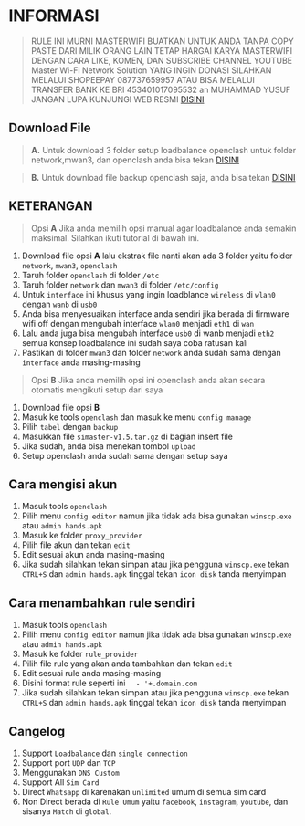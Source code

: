 # INFORMASI
> RULE INI MURNI MASTERWIFI BUATKAN UNTUK ANDA TANPA COPY PASTE DARI MILIK ORANG LAIN
> TETAP HARGAI KARYA MASTERWIFI DENGAN CARA LIKE, KOMEN, DAN SUBSCRIBE CHANNEL YOUTUBE Master Wi-Fi Network Solution
> YANG INGIN DONASI SILAHKAN MELALUI SHOPEEPAY 087737659957
> ATAU BISA MELALUI TRANSFER BANK KE BRI 453401017095532 an MUHAMMAD YUSUF
> JANGAN LUPA KUNJUNGI WEB RESMI [DISINI](https://www.masterwifinetworksolution.tech)

## Download File

> **A.** Untuk download 3 folder setup loadbalance openclash untuk folder network,mwan3, dan openclash anda bisa tekan [DISINI](https://ponselharian.com/VZvHHfVB)

> **B.** Untuk download file backup openclash saja, anda bisa tekan [DISINI](https://ponselharian.com/9vCKUqzCx0)


## KETERANGAN

> Opsi **A**
> Jika anda memilih opsi manual agar loadbalance anda semakin maksimal. Silahkan ikuti tutorial di bawah ini.

1. Download file opsi **A** lalu ekstrak file nanti akan ada 3 folder yaitu folder `network`, `mwan3`, `openclash`
2. Taruh folder `openclash` di folder `/etc`
3. Taruh  folder `network` dan `mwan3` di folder `/etc/config`
4. Untuk `interface` ini khusus yang ingin loadblance `wireless` di `wlan0` dengan `wanb` di `usb0`
5. Anda bisa menyesuaikan interface anda sendiri jika berada di firmware wifi off dengan mengubah interface `wlan0` menjadi `eth1` di `wan`
6. Lalu anda juga bisa mengubah interface `usb0` di wanb menjadi `eth2` semua konsep loadbalance ini sudah saya coba ratusan kali
7. Pastikan di folder `mwan3` dan folder `network` anda sudah sama dengan `interface` anda masing-masing

> Opsi **B**
> Jika anda memilih opsi ini openclash anda akan secara otomatis mengikuti setup dari saya

1. Download file opsi **B**
2. Masuk ke tools `openclash` dan masuk ke menu `config manage`
3. Pilih `tabel` dengan `backup`
4. Masukkan file `simaster-v1.5.tar.gz` di bagian insert file
5. Jika sudah, anda bisa menekan tombol `upload`
6. Setup openclash anda sudah sama dengan setup saya

## Cara mengisi akun

1. Masuk tools `openclash`
2. Pilih menu `config editor` namun jika tidak ada bisa gunakan `winscp.exe` atau `admin hands.apk`
3. Masuk ke folder `proxy_provider`
4. Pilih file akun dan tekan `edit`
5. Edit sesuai akun anda masing-masing
6. Jika sudah silahkan tekan simpan atau jika pengguna `winscp.exe` tekan `CTRL+S` dan `admin hands.apk` tinggal tekan `icon disk` tanda menyimpan

## Cara menambahkan rule sendiri

1. Masuk tools `openclash`
2. Pilih menu `config editor` namun jika tidak ada bisa gunakan `winscp.exe` atau `admin hands.apk`
3. Masuk ke folder `rule_provider`
4. Pilih file rule yang akan anda tambahkan dan tekan `edit`
5. Edit sesuai rule anda masing-masing
6. Disini format rule seperti ini `  - '+.domain.com`
7. Jika sudah silahkan tekan simpan atau jika pengguna `winscp.exe` tekan `CTRL+S` dan `admin hands.apk` tinggal tekan `icon disk` tanda menyimpan

## Cangelog

1. Support `Loadbalance` dan `single connection`
2. Support port `UDP` dan `TCP`
3. Menggunakan `DNS Custom`
4. Support All `Sim Card`
5. Direct `Whatsapp` di karenakan `unlimited` umum di semua sim card
6. Non Direct berada di `Rule Umum` yaitu `facebook`, `instagram`, `youtube`, dan sisanya `Match` di `global`.
